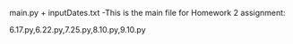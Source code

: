 main.py + inputDates.txt
-This is the main file for Homework 2 assignment:

6.17.py,6.22.py,7.25.py,8.10.py,9.10.py
